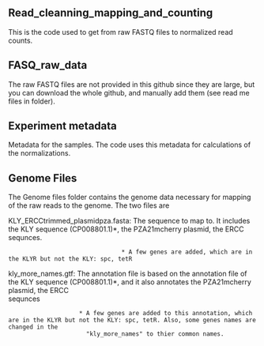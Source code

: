 ## Read_cleanning_mapping_and_counting
This is the code used to get from raw FASTQ files to normalized read counts.

## FASQ_raw_data
The raw FASTQ files are not provided in this github since they are large, but you can download the whole github, and manually add them (see read me files in folder). 

## Experiment metadata
Metadata for the samples. The code uses this metadata for calculations of the normalizations. 

## Genome Files
The Genome files folder contains the genome data necessary for mapping of the raw reads to the genome. 
The two files are 

KLY_ERCCtrimmed_plasmidpza.fasta: The sequence to map to. It includes the KLY sequence (CP008801.1)*, the PZA21mcherry plasmid, the ERCC sequnces.
                                    
                                    * A few genes are added, which are in the KLYR but not the KLY: spc, tetR
  
  
kly_more_names.gtf: The annotation file is based on the annotation file of the KLY sequence (CP008801.1)*, and it also annotates the PZA21mcherry plasmid, the ERCC     
                         sequnces
                        
                        * A few genes are added to this annotation, which are in the KLYR but not the KLY: spc, tetR. Also, some genes names are changed in the       
                          "kly_more_names" to thier common names. 
  

